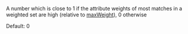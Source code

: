 A number which is close to 1 if the attribute weights of most matches in a weighted set are high (relative to [maxWeight](https://docs.vespa.ai/en/reference/rank-feature-configuration.html#attributeMatch)), 0 otherwise

Default: 0